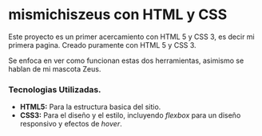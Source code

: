 # mismichiszeus con HTML y CSS

Este proyecto es un primer acercamiento con HTML 5 y CSS 3, es decir mi primera pagina. 
Creado puramente con HTML 5 y CSS 3.

Se enfoca en ver como funcionan estas dos herramientas, asimismo se hablan de mi mascota Zeus. 

### Tecnologias Utilizadas.
+ **HTML5:** Para la estructura basica del sitio.
+ **CSS3:** Para el diseño y el estilo, incluyendo _flexbox_ para un diseño responsivo y efectos de _hover_.

